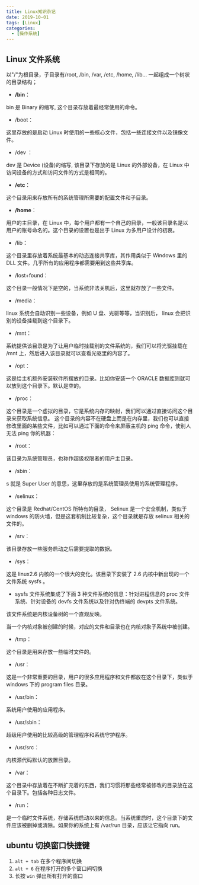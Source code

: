 ```yaml
---
title: Linux知识杂记
date: 2019-10-01
tags: [Linux]
categories:
  - [操作系统]
---
```


## Linux 文件系统

以"/"为根目录，子目录有/root, /bin, /var, /etc, /home, /lib... 一起组成一个树状的目录结构；

- **/bin**：

bin 是 Binary 的缩写, 这个目录存放着最经常使用的命令。

- /boot：

这里存放的是启动 Linux 时使用的一些核心文件，包括一些连接文件以及镜像文件。

- /dev ：

dev 是 Device (设备)的缩写, 该目录下存放的是 Linux 的外部设备，在 Linux 中访问设备的方式和访问文件的方式是相同的。

- **/etc**：

这个目录用来存放所有的系统管理所需要的配置文件和子目录。

- **/home**：

用户的主目录，在 Linux 中，每个用户都有一个自己的目录，一般该目录名是以用户的账号命名的。这个目录的设置也是出于 Linux 为多用户设计的初衷。

- /lib：

这个目录里存放着系统最基本的动态连接共享库，其作用类似于 Windows 里的 DLL 文件。几乎所有的应用程序都需要用到这些共享库。

- /lost+found：

这个目录一般情况下是空的，当系统非法关机后，这里就存放了一些文件。

- /media：

linux 系统会自动识别一些设备，例如 U 盘、光驱等等，当识别后， linux 会把识别的设备挂载到这个目录下。

- /mnt：

系统提供该目录是为了让用户临时挂载别的文件系统的，我们可以将光驱挂载在 /mnt 上，然后进入该目录就可以查看光驱里的内容了。

- /opt：

这是给主机额外安装软件所摆放的目录。比如你安装一个 ORACLE 数据库则就可以放到这个目录下。默认是空的。

- /proc：

这个目录是一个虚拟的目录，它是系统内存的映射，我们可以通过直接访问这个目录来获取系统信息。
这个目录的内容不在硬盘上而是在内存里，我们也可以直接修改里面的某些文件，比如可以通过下面的命令来屏蔽主机的 ping 命令，使别人无法 ping 你的机器：

- /root：

该目录为系统管理员，也称作超级权限者的用户主目录。

- /sbin：

s 就是 Super User 的意思，这里存放的是系统管理员使用的系统管理程序。

- /selinux：

这个目录是 Redhat/CentOS 所特有的目录， Selinux 是一个安全机制，类似于 windows 的防火墙，但是这套机制比较复杂，这个目录就是存放 selinux 相关的文件的。

- /srv：

该目录存放一些服务启动之后需要提取的数据。

- /sys：

这是 linux2.6 内核的一个很大的变化。该目录下安装了 2.6 内核中新出现的一个文件系统 sysfs 。

- sysfs 文件系统集成了下面 3 种文件系统的信息：针对进程信息的 proc 文件系统、针对设备的 devfs 文件系统以及针对伪终端的 devpts 文件系统。

该文件系统是内核设备树的一个直观反映。

当一个内核对象被创建的时候，对应的文件和目录也在内核对象子系统中被创建。

- /tmp：

这个目录是用来存放一些临时文件的。

- /usr：

这是一个非常重要的目录，用户的很多应用程序和文件都放在这个目录下，类似于 windows 下的 program files 目录。

- /usr/bin：

系统用户使用的应用程序。

- /usr/sbin：

超级用户使用的比较高级的管理程序和系统守护程序。

- /usr/src：

内核源代码默认的放置目录。

- /var：

这个目录中存放着在不断扩充着的东西，我们习惯将那些经常被修改的目录放在这个目录下。包括各种日志文件。

- /run：

是一个临时文件系统，存储系统启动以来的信息。当系统重启时，这个目录下的文件应该被删掉或清除。如果你的系统上有 /var/run 目录，应该让它指向 run。

## ubuntu 切换窗口快捷键

1. `alt + tab` 在多个程序间切换
2. `alt + 6` 在程序打开的多个窗口间切换
3. 长按 `win` 弹出所有打开的窗口
